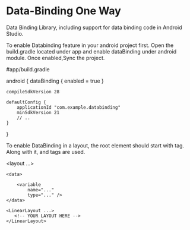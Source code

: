 # Data-Binding One Way
 Data Binding Library, including support for data binding code in Android Studio.

To enable Databinding feature in your android project first. Open the build.gradle located under app and enable dataBinding under android module. 
 Once enabled,Sync the project.
 
#app/build.gradle

android {
    dataBinding {
        enabled = true
    }
 
    compileSdkVersion 28
 
    defaultConfig {
        applicationId "com.example.databinding"
        minSdkVersion 21
        // ..
    }
}

To enable DataBinding in a layout, the root element should start with <layout> tag. Along with it, <data> and <variable> tags are used.

<layout ...>
 
    <data>
         
        <variable
            name="..."
            type="..." />
    </data>
 
    <LinearLayout ...>
       <!-- YOUR LAYOUT HERE -->
    </LinearLayout>
</layout>


